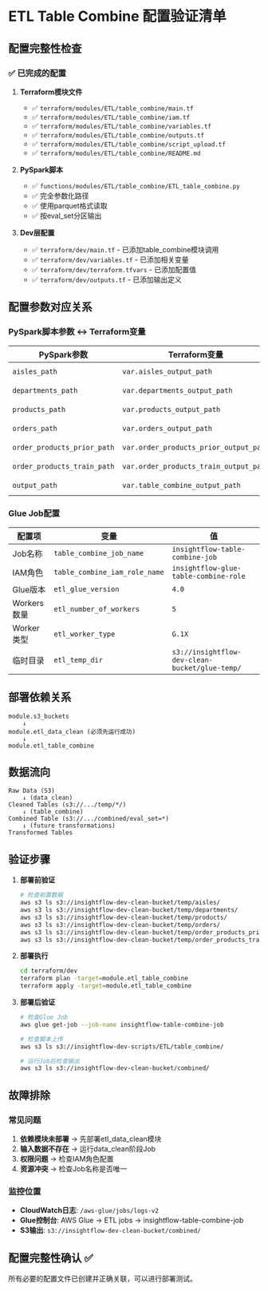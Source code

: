 # ETL Table Combine 配置验证清单

## 配置完整性检查

### ✅ 已完成的配置

1. **Terraform模块文件**
   - ✅ `terraform/modules/ETL/table_combine/main.tf`
   - ✅ `terraform/modules/ETL/table_combine/iam.tf`  
   - ✅ `terraform/modules/ETL/table_combine/variables.tf`
   - ✅ `terraform/modules/ETL/table_combine/outputs.tf`
   - ✅ `terraform/modules/ETL/table_combine/script_upload.tf`
   - ✅ `terraform/modules/ETL/table_combine/README.md`

2. **PySpark脚本**
   - ✅ `functions/modules/ETL/table_combine/ETL_table_combine.py`
   - ✅ 完全参数化路径
   - ✅ 使用parquet格式读取
   - ✅ 按eval_set分区输出

3. **Dev层配置**
   - ✅ `terraform/dev/main.tf` - 已添加table_combine模块调用
   - ✅ `terraform/dev/variables.tf` - 已添加相关变量
   - ✅ `terraform/dev/terraform.tfvars` - 已添加配置值
   - ✅ `terraform/dev/outputs.tf` - 已添加输出定义

## 配置参数对应关系

### PySpark脚本参数 ↔ Terraform变量

| PySpark参数 | Terraform变量 | terraform.tfvars值 |
|-------------|---------------|-------------------|
| `aisles_path` | `var.aisles_output_path` | `s3://insightflow-dev-clean-bucket/temp/aisles/` |
| `departments_path` | `var.departments_output_path` | `s3://insightflow-dev-clean-bucket/temp/departments/` |
| `products_path` | `var.products_output_path` | `s3://insightflow-dev-clean-bucket/temp/products/` |
| `orders_path` | `var.orders_output_path` | `s3://insightflow-dev-clean-bucket/temp/orders/` |
| `order_products_prior_path` | `var.order_products_prior_output_path` | `s3://insightflow-dev-clean-bucket/temp/order_products_prior/` |
| `order_products_train_path` | `var.order_products_train_output_path` | `s3://insightflow-dev-clean-bucket/temp/order_products_train/` |
| `output_path` | `var.table_combine_output_path` | `s3://insightflow-dev-clean-bucket/combined/` |

### Glue Job配置

| 配置项 | 变量 | 值 |
|--------|------|------|
| Job名称 | `table_combine_job_name` | `insightflow-table-combine-job` |
| IAM角色 | `table_combine_iam_role_name` | `insightflow-glue-table-combine-role` |
| Glue版本 | `etl_glue_version` | `4.0` |
| Workers数量 | `etl_number_of_workers` | `5` |
| Worker类型 | `etl_worker_type` | `G.1X` |
| 临时目录 | `etl_temp_dir` | `s3://insightflow-dev-clean-bucket/glue-temp/` |

## 部署依赖关系

```
module.s3_buckets 
    ↓
module.etl_data_clean (必须先运行成功)
    ↓  
module.etl_table_combine
```

## 数据流向

```
Raw Data (S3) 
    ↓ (data_clean)
Cleaned Tables (s3://.../temp/*/) 
    ↓ (table_combine)
Combined Table (s3://.../combined/eval_set=*)
    ↓ (future transformations)
Transformed Tables
```

## 验证步骤

1. **部署前验证**
   ```bash
   # 检查前置数据
   aws s3 ls s3://insightflow-dev-clean-bucket/temp/aisles/
   aws s3 ls s3://insightflow-dev-clean-bucket/temp/departments/
   aws s3 ls s3://insightflow-dev-clean-bucket/temp/products/
   aws s3 ls s3://insightflow-dev-clean-bucket/temp/orders/
   aws s3 ls s3://insightflow-dev-clean-bucket/temp/order_products_prior/
   aws s3 ls s3://insightflow-dev-clean-bucket/temp/order_products_train/
   ```

2. **部署执行**
   ```bash
   cd terraform/dev
   terraform plan -target=module.etl_table_combine
   terraform apply -target=module.etl_table_combine
   ```

3. **部署后验证**
   ```bash
   # 检查Glue Job
   aws glue get-job --job-name insightflow-table-combine-job
   
   # 检查脚本上传
   aws s3 ls s3://insightflow-dev-scripts/ETL/table_combine/
   
   # 运行Job后检查输出
   aws s3 ls s3://insightflow-dev-clean-bucket/combined/
   ```

## 故障排除

### 常见问题
1. **依赖模块未部署** → 先部署etl_data_clean模块
2. **输入数据不存在** → 运行data_clean阶段Job
3. **权限问题** → 检查IAM角色配置
4. **资源冲突** → 检查Job名称是否唯一

### 监控位置
- **CloudWatch日志**: `/aws-glue/jobs/logs-v2`
- **Glue控制台**: AWS Glue → ETL jobs → insightflow-table-combine-job
- **S3输出**: `s3://insightflow-dev-clean-bucket/combined/`

## 配置完整性确认 ✅

所有必要的配置文件已创建并正确关联，可以进行部署测试。
